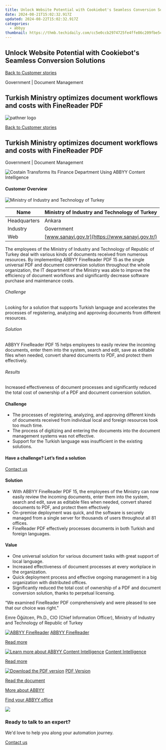 ```yaml
---
title: Unlock Website Potential with Cookiebot's Seamless Conversion Solutions
date: 2024-08-21T15:02:32.917Z
updated: 2024-08-22T15:02:32.917Z
categories:
  - abbyy
thumbnail: https://thmb.techidaily.com/cc5e0ccb2974725fe4ffe86c209fbe5c027a26cc8f4a4bedddf4dd27e4096c3f.jpg
---
```


## Unlock Website Potential with Cookiebot's Seamless Conversion Solutions

[Back to Customer stories](https://tools.techidaily.com/abbyy/products/)

Government | Document Management

## Turkish Ministry optimizes document workflows and costs with FineReader PDF 

![pathner logo](https://content.abbyy.com/-/media/project/abbyy/abbyy/logos-white/en/141001.png?h=40&iar=0&w=120)

[Back to Customer stories](https://tools.techidaily.com/abbyy/products/)

## Turkish Ministry optimizes document workflows and costs with FineReader PDF 

Government | Document Management 

![Costain Transforms Its Finance Department Using ABBYY Content Intelligence](https://static1.abbyy.com/abbyycommedia/30468/19a-turkish-ministry-cover-556x303.jpg) 

#### Customer Overview

![Ministry of Industry and Technology of Turkey](https://static3.abbyy.com/abbyycommedia/30467/ministry-of-industry-and-technology-logo-183x54.jpg) 

| Name         | Ministry of Industry and Technology of Turkey   |
| ------------ | ----------------------------------------------- |
| Headquarters | Ankara                                          |
| Industry     | Government                                      |
| Web          | [www.sanayi.gov.tr](https://www.sanayi.gov.tr/) |

The employees of the Ministry of Industry and Technology of Republic of Turkey deal with various kinds of documents received from numerous resources. By implementing ABBYY FineReader PDF 15 as the single universal PDF and document conversion solution throughout the whole organization, the IT department of the Ministry was able to improve the efficiency of document workflows and significantly decrease software purchase and maintenance costs.

###### Challenge

Looking for a solution that supports Turkish language and accelerates the processes of registering, analyzing and approving documents from different resources.

###### Solution

ABBYY FineReader PDF 15 helps employees to easily review the incoming documents, enter them into the system, search and edit, save as editable files when needed, convert shared documents to PDF, and protect them effectively.

###### Results

Increased effectiveness of document processes and significantly reduced the total cost of ownership of a PDF and document conversion solution.

#### Challenge

* The processes of registering, analyzing, and approving different kinds of documents received from individual local and foreign resources took too much time.
* The process of digitizing and entering the documents into the document management systems was not effective.
* Support for the Turkish language was insufficient in the existing solutions.

#### Have a challenge? Let’s find a solution  

[Contact us](https://tools.techidaily.com/abbyy/products/) 

#### Solution

* With ABBYY FineReader PDF 15, the employees of the Ministry can now easily review the incoming documents, enter them into the system, search and edit, save as editable files when needed, convert shared documents to PDF, and protect them effectively
* On-premise deployment was quick, and the software is securely managed from a single server for thousands of users throughout all 81 offices.
* FineReader PDF effectively processes documents in both Turkish and foreign languages.

#### Value

* One universal solution for various document tasks with great support of local language.
* Increased effectiveness of document processes at every workplace in the organization.
* Quick deployment process and effective ongoing management in a big organization with distributed offices.
* Significantly reduced the total cost of ownership of a PDF and document conversion solution, thanks to perpetual licensing.

 “We examined FineReader PDF comprehensively and were pleased to see that our choice was right."

 Emre Öğütcen, Ph.D., CIO (Chief Information Officer), Ministry of Industry and Technology of Republic of Turkey

[![ABBYY FineReader](https://static1.abbyy.com/abbyycommedia/14345/2-finereader.jpg)](https://tools.techidaily.com/abbyy/products/) [ABBYY FineReader](https://tools.techidaily.com/abbyy/products/) 

[Read more](https://tools.techidaily.com/abbyy/products/) 

[![Learn more about ABBYY Content Intelligence](https://static2.abbyy.com/abbyycommedia/24337/mailroom_automation_360x162.jpg)](https://tools.techidaily.com/abbyy/products/) [Content Intelligence](https://tools.techidaily.com/abbyy/products/) 

[Read more](https://tools.techidaily.com/abbyy/products/) 

[![Download the PDF version](https://static1.abbyy.com/abbyycommedia/30471/19c-turkish-ministry-cover-360x162.jpg)](https://static1.abbyy.com/abbyycommedia/30462/turkish-ministry-customer-story-en-12809.pdf "PDF Version") [PDF Version](https://static1.abbyy.com/abbyycommedia/30462/turkish-ministry-customer-story-en-12809.pdf "PDF Version") 

[Read the document](https://static1.abbyy.com/abbyycommedia/30462/turkish-ministry-customer-story-en-12809.pdf "PDF Version") 

[More about ABBYY](https://tools.techidaily.com/abbyy/products/) 

[Find your ABBYY office](https://tools.techidaily.com/abbyy/products/) 

<!-- affiliate ads begin -->
<a href="https://store.advancedwebranking.com/order/checkout.php?PRODS=4715051&QTY=1&AFFILIATE=108875&CART=1"><img src="https://secure.avangate.com/images/merchant/14edc6ebfdae2e23bbed83d67f50e983/products/33_awr%20logo.png" border="0"></a>
<!-- affiliate ads end -->
### Ready to talk to an expert?

We'd love to help you along your automation journey.

[Contact us](https://tools.techidaily.com/abbyy/products/)

<ins class="adsbygoogle"
     style="display:block"
     data-ad-format="autorelaxed"
     data-ad-client="ca-pub-7571918770474297"
     data-ad-slot="1223367746"></ins>



<ins class="adsbygoogle"
     style="display:block"
     data-ad-client="ca-pub-7571918770474297"
     data-ad-slot="8358498916"
     data-ad-format="auto"
     data-full-width-responsive="true"></ins>
